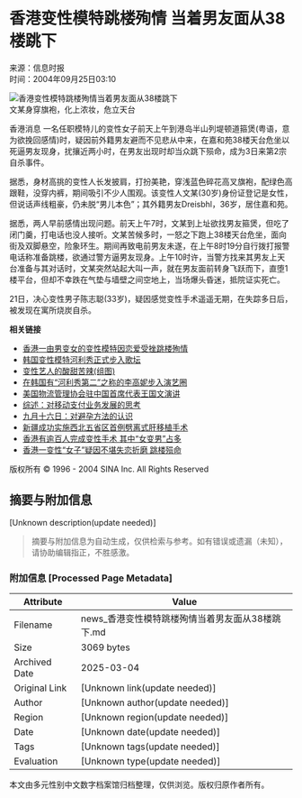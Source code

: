 # 香港变性模特跳楼殉情 当着男友面从38楼跳下

来源：信息时报  
时间：2004年09月25日03:10  

![香港变性模特跳楼殉情当着男友面从38楼跳下](http://image2.sina.com.cn/dy/s/2004-09-25/U510P1T1D4418009F21DT20040925031046.jpg)  
文某身穿旗袍，化上浓妆，危立天台

香港消息 一名任职模特儿的变性女子前天上午到港岛半山列堤顿道箍煲(粤语，意为欲挽回感情)时，疑因前外籍男友避而不见悲从中来，在嘉和苑38楼天台危坐以死逼男友现身，扰攘近两小时，在男友出现时却当众跳下殒命，成为3日来第2宗自杀事件。

据悉，身材高挑的变性人长发披肩，打扮美艳，穿浅蓝色碎花高叉旗袍，配绿色高跟鞋，没穿内裤，期间吸引不少人围观。该变性人文某(30岁)身份证登记是女性，但说话声线粗豪，仍未脱“男儿本色”；其外籍男友Dreisbhl，36岁，居住嘉和苑。

据悉，两人早前感情出现问题。前天上午7时，文某到上址欲找男友箍煲，但吃了闭门羹，打电话也没人接听。文某苦候多时，一怒之下跑上38楼天台危坐，面向街及双脚悬空，险象环生。期间再致电前男友未遂，在上午8时19分自行拨打报警电话称准备跳楼，欲通过警方逼男友现身。上午10时许，当警方找来其男友上天台准备与其对话时，文某突然站起大叫一声，就在男友面前转身飞跃而下，直堕1楼平台，但却不幸跌在气垫与墙壁之间空地上，当场爆头昏迷，抵院证实死亡。

21日，决心变性男子陈志聪(33岁)，疑因感觉变性手术遥遥无期，在失踪多日后，被发现在寓所烧炭自杀。 

**相关链接**  
- [香港一由男变女的变性模特因恋爱受挫跳楼殉情](http://news.sina.com.cn/s/2004-09-24/15543761410s.shtml)  
- [韩国变性模特河利秀正式步入歌坛](http://ent.sina.com.cn/p/i/2001-07-24/51170.html)  
- [变性艺人的酸甜苦辣(组图)](http://ent.sina.com.cn/2003-10-11/1557213167.html)  
- [在韩国有“河利秀第二”之称的李高妮步入演艺圈](http://ent.sina.com.cn/s/j/49942.html)  
- [美国物流管理协会驻中国首席代表王国文演讲](http://finance.sina.com.cn/roll/20040924/21171047841.shtml)  
- [综述：对移动支付业务发展的思考](http://tech.sina.com.cn/t/2004-09-24/1509431468.shtml)  
- [九月十六日：对避孕方法的认识](http://eladies.sina.com.cn/2004-09-24/112443.html)  
- [新疆成功实施西北五省区首例劈离式肝移植手术](http://news.sina.com.cn/o/2004-09-24/11283758719s.shtml)  
- [香港有逾百人完成变性手术 其中“女变男”占多](http://news.sina.com.cn/s/2004-09-24/11253759046s.shtml)  
- [香港一变性“女子”疑因不堪失恋折磨 跳楼殒命](http://news.sina.com.cn/s/2004-09-24/11243759047s.shtml)  

版权所有 © 1996 - 2004 SINA Inc. All Rights Reserved
<!-- tcd_original_link http://news.sina.com.cn/s/2004-09-25/03104418009.shtml?from=wap -->


## 摘要与附加信息

<!-- tcd_abstract -->
[Unknown description(update needed)]
<!-- tcd_abstract_end -->

> 摘要与附加信息为自动生成，仅供检索与参考。如有错误或遗漏（未知），请协助编辑指正，不胜感激。

### 附加信息 [Processed Page Metadata]

| Attribute       | Value                                  |
|-----------------|----------------------------------------|
| Filename        | news_香港变性模特跳楼殉情当着男友面从38楼跳下.md                             |
| Size            | 3069 bytes                           |
| Archived Date   | 2025-03-04                             |
| Original Link   | [Unknown link(update needed)]                       |
| Author          | [Unknown author(update needed)]                               |
| Region          | [Unknown region(update needed)]                               |
| Date            | [Unknown date(update needed)]                                 |
| Tags            | [Unknown tags(update needed)]                                 |
| Evaluation            | [Unknown type(update needed)]                                 |
<!-- tcd_table_end -->

本文由多元性别中文数字档案馆归档整理，仅供浏览。版权归原作者所有。
